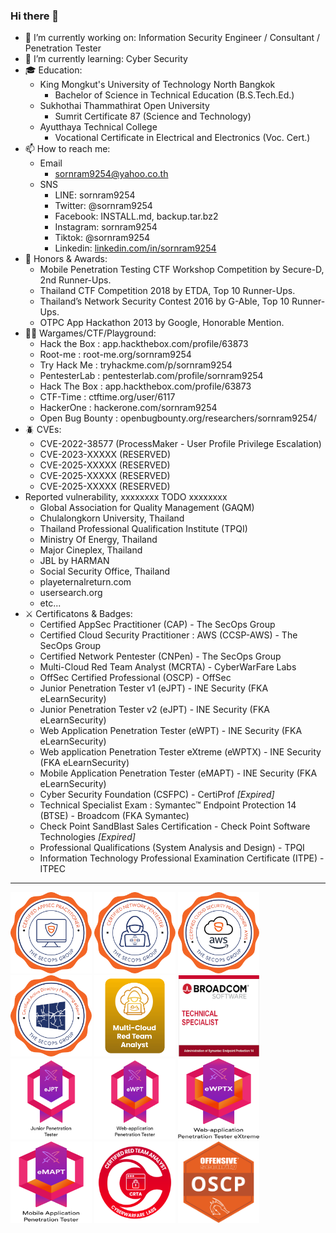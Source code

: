 ### Hi there 👋

- 🔭 I’m currently working on: Information Security Engineer / Consultant / Penetration Tester
- 🌱 I’m currently learning: Cyber Security
- 🎓 Education:
    - King Mongkut's University of Technology North Bangkok
        - Bachelor of Science in Technical Education (B.S.Tech.Ed.)
    - Sukhothai Thammathirat Open University
        - Sumrit Certificate 87 (Science and Technology)
    - Ayutthaya Technical College
        - Vocational Certificate in Electrical and Electronics (Voc. Cert.)
- 📫 How to reach me:
    - Email
        - sornram9254@yahoo.co.th
    - SNS
        - LINE: sornram9254
        - Twitter: @sornram9254
        - Facebook: INSTALL.md, backup.tar.bz2
        - Instagram: sornram9254
        - Tiktok: @sornram9254
        - Linkedin: [linkedin.com/in/sornram9254](https://linkedin.com/in/sornram9254)
- 🥇 Honors & Awards:
    - Mobile Penetration Testing CTF Workshop Competition by Secure-D, 2nd Runner-Ups.
    - Thailand CTF Competition 2018 by ETDA, Top 10 Runner-Ups.
    - Thailand’s Network Security Contest 2016 by G-Able, Top 10 Runner-Ups.
    - OTPC App Hackathon 2013 by Google, Honorable Mention.
- 🧑‍💻 Wargames/CTF/Playground:
    - Hack the Box	: app.hackthebox.com/profile/63873
    - Root-me		: root-me.org/sornram9254
    - Try Hack Me	: tryhackme.com/p/sornram9254
    - PentesterLab	: pentesterlab.com/profile/sornram9254
    - Hack The Box	: app.hackthebox.com/profile/63873
    - CTF-Time		: ctftime.org/user/6117
    - HackerOne	: hackerone.com/sornram9254
    - Open Bug Bounty	: openbugbounty.org/researchers/sornram9254/
- 🪲 CVEs:
    - CVE-2022-38577 (ProcessMaker - User Profile Privilege Escalation)
    - CVE-2023-XXXXX (RESERVED)
    - CVE-2025-XXXXX (RESERVED)
    - CVE-2025-XXXXX (RESERVED)
    - CVE-2025-XXXXX (RESERVED)
- Reported vulnerability, xxxxxxxx TODO xxxxxxxx
    - Global Association for Quality Management (GAQM)
    - Chulalongkorn University, Thailand
    - Thailand Professional Qualification Institute (TPQI)
    - Ministry Of Energy, Thailand
    - Major Cineplex, Thailand
    - JBL by HARMAN
    - Social Security Office, Thailand
    - playeternalreturn.com
    - usersearch.org
    - etc...
- ⚔️ Certificatons & Badges:
    - Certified AppSec Practitioner (CAP) - The SecOps Group
    - Certified Cloud Security Practitioner : AWS (CCSP-AWS) - The SecOps Group
    - Certified Network Pentester (CNPen) - The SecOps Group
    - Multi-Cloud Red Team Analyst (MCRTA) - CyberWarFare Labs
    - OffSec Certified Professional (OSCP) - OffSec
    - Junior Penetration Tester v1 (eJPT) - INE Security (FKA eLearnSecurity)
    - Junior Penetration Tester v2 (eJPT) - INE Security (FKA eLearnSecurity)
    - Web Application Penetration Tester (eWPT) - INE Security (FKA eLearnSecurity)
    - Web application Penetration Tester eXtreme (eWPTX) - INE Security (FKA eLearnSecurity)
    - Mobile Application Penetration Tester (eMAPT) - INE Security (FKA eLearnSecurity)
    - Cyber Security Foundation (CSFPC) - CertiProf _[Expired]_
    - Technical Specialist Exam : Symantec™ Endpoint Protection 14 (BTSE) - Broadcom (FKA Symantec)
    - Check Point SandBlast Sales Certification - Check Point Software Technologies _[Expired]_
    - Professional Qualifications (System Analysis and Design) - TPQI
    - Information Technology Professional Examination Certificate (ITPE) - ITPEC
 <hr/>
<div>
  <img src="certs/CAP.png" width="130" height="130">
  <img src="certs/CNPen.png" width="130" height="130">
  <img src="certs/CCSP-AWS.png" width="130" height="130">
  <img src="certs/C-ADPenX.png" width="130" height="130">
  <img src="certs/MCRTA.png" width="130" height="130">
  <img src="certs/BTSE.png" width="130" height="130">
</div>
<div>
  <img src="certs/eJPT.png" width="130" height="130">
  <img src="certs/eWPT.png" width="130" height="130">
  <img src="certs/eWPTX.png" width="130" height="130">
  <img src="certs/eMAPT.png" width="130" height="130">
  <img src="certs/CRTA.png" width="130" height="130">
  <img src="certs/OSCP.png" width="130" height="130">
</div>
